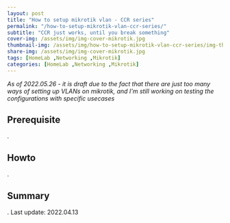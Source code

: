 ```yaml
---
layout: post
title: "How to setup mikrotik vlan - CCR series"
permalink: "/how-to-setup-mikrotik-vlan-ccr-series/"
subtitle: "CCR just works, until you break something"
cover-img: /assets/img/img-cover-mikrotik.jpg
thumbnail-img: /assets/img/how-to-setup-mikrotik-vlan-ccr-series/img-thumb.jpg
share-img: /assets/img/img-cover-mikrotik.jpg
tags: [HomeLab ,Networking ,Mikrotik]
categories: [HomeLab ,Networking ,Mikrotik]
---
```

*As of 2022.05.26 - it is draft due to the fact that there are just too many ways of setting up VLANs on mikrotik, and I'm still working on testing the configurations with specific usecases*

## Prerequisite
.
## Howto
.
## Summary
.
Last update: 2022.04.13
